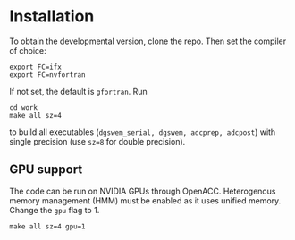 Installation
=======
To obtain the developmental version, clone the repo. Then set the compiler of choice:

    export FC=ifx
    export FC=nvfortran

If not set, the default is `gfortran`. 
Run

    cd work
    make all sz=4 

to build all executables (`dgswem_serial, dgswem, adcprep, adcpost`) with single precision (use `sz=8` for double precision).

## GPU support
The code can be run on NVIDIA GPUs through OpenACC. Heterogenous memory management (HMM) must be enabled as it uses unified memory. Change the `gpu` flag to 1.

    make all sz=4 gpu=1
